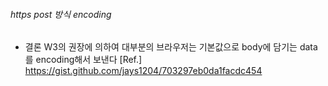 ###### https post 방식 encoding
- 결론 W3의 권장에 의하여 대부분의 브라우저는 기본값으로 body에 담기는 data를  encoding해서 보낸다
[Ref.] https://gist.github.com/jays1204/703297eb0da1facdc454
